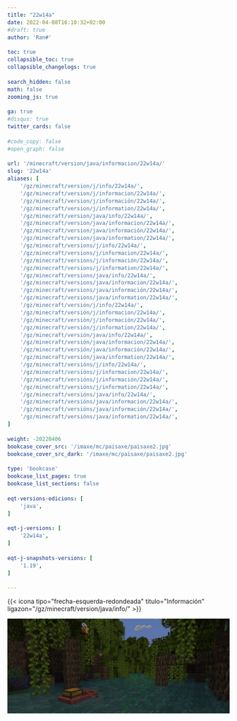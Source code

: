 ```yaml
---
title: "22w14a"
date: 2022-04-08T16:10:32+02:00
#draft: true
author: 'Ran#'

toc: true
collapsible_toc: true
collapsible_changelogs: true

search_hidden: false
math: false
zooming_js: true

ga: true
#disqus: true
twitter_cards: false

#code_copy: false
#open_graph: false

url: '/minecraft/version/java/informacion/22w14a/'
slug: '22w14a'
aliases: [
    '/gz/minecraft/version/j/info/22w14a/',
    '/gz/minecraft/version/j/informacion/22w14a/',
    '/gz/minecraft/version/j/información/22w14a/',
    '/gz/minecraft/version/j/information/22w14a/',
    '/gz/minecraft/version/java/info/22w14a/',
    '/gz/minecraft/version/java/informacion/22w14a/',
    '/gz/minecraft/version/java/información/22w14a/',
    '/gz/minecraft/version/java/information/22w14a/',
    '/gz/minecraft/versions/j/info/22w14a/',
    '/gz/minecraft/versions/j/informacion/22w14a/',
    '/gz/minecraft/versions/j/información/22w14a/',
    '/gz/minecraft/versions/j/information/22w14a/',
    '/gz/minecraft/versions/java/info/22w14a/',
    '/gz/minecraft/versions/java/informacion/22w14a/',
    '/gz/minecraft/versions/java/información/22w14a/',
    '/gz/minecraft/versions/java/information/22w14a/',
    '/gz/minecraft/versión/j/info/22w14a/',
    '/gz/minecraft/versión/j/informacion/22w14a/',
    '/gz/minecraft/versión/j/información/22w14a/',
    '/gz/minecraft/versión/j/information/22w14a/',
    '/gz/minecraft/versión/java/info/22w14a/',
    '/gz/minecraft/versión/java/informacion/22w14a/',
    '/gz/minecraft/versión/java/información/22w14a/',
    '/gz/minecraft/versión/java/information/22w14a/',
    '/gz/minecraft/versións/j/info/22w14a/',
    '/gz/minecraft/versións/j/informacion/22w14a/',
    '/gz/minecraft/versións/j/información/22w14a/',
    '/gz/minecraft/versións/j/information/22w14a/',
    '/gz/minecraft/versións/java/info/22w14a/',
    '/gz/minecraft/versións/java/informacion/22w14a/',
    '/gz/minecraft/versións/java/información/22w14a/',
    '/gz/minecraft/versións/java/information/22w14a/',
]

weight: -20220406
bookcase_cover_src: '/imaxe/mc/paisaxe/paisaxe2.jpg'
bookcase_cover_src_dark: '/imaxe/mc/paisaxe/paisaxe2.jpg'

type: 'bookcase'
bookcase_list_pages: true
bookcase_list_sections: false

eqt-versions-edicions: [
    'java',
]

eqt-j-versions: [
    '22w14a',
]

eqt-j-snapshots-versions: [
    '1.19',
]

---
```


{{< icona tipo="frecha-esquerda-redondeada" titulo="Información" ligazon="/gz/minecraft/version/java/info/" >}}

<img title="22w14a" alt="22w14a" src="/imaxe/mc/paisaxe/paisaxe2.jpg">
